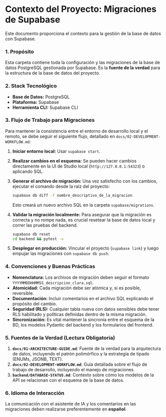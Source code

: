 # Contexto del Proyecto: Migraciones de Supabase

Este documento proporciona el contexto para la gestión de la base de datos con Supabase.

### 1. Propósito
Esta carpeta contiene toda la configuración y las migraciones de la base de datos PostgreSQL gestionada por Supabase. Es la **fuente de la verdad** para la estructura de la base de datos del proyecto.

### 2. Stack Tecnológico
- **Base de Datos:** PostgreSQL
- **Plataforma:** Supabase
- **Herramienta CLI:** Supabase CLI

### 3. Flujo de Trabajo para Migraciones
Para mantener la consistencia entre el entorno de desarrollo local y el remoto, se debe seguir el siguiente flujo, detallado en `docs/02-DEVELOPMENT-WORKFLOW.md`:

1.  **Iniciar entorno local:** Usar `supabase start`.
2.  **Realizar cambios en el esquema:** Se pueden hacer cambios directamente en la UI de Studio local (`http://127.0.0.1:54323`) o aplicando SQL.
3.  **Generar el archivo de migración:** Una vez satisfecho con los cambios, ejecutar el comando desde la raíz del proyecto:
    ```bash
    supabase db diff -f nombre_descriptivo_de_la_migracion
    ```
    Esto creará un nuevo archivo SQL en la carpeta `supabase/migrations`.

4.  **Validar la migración localmente:** Para asegurar que la migración es correcta y no rompe nada, es crucial resetear la base de datos local y correr las pruebas del backend.
    ```bash
    supabase db reset
    cd backend && pytest -v
    ```
5.  **Desplegar en producción:** Vincular el proyecto (`supabase link`) y luego empujar las migraciones con `supabase db push`.

### 4. Convenciones y Buenas Prácticas
- **Nomenclatura:** Los archivos de migración deben seguir el formato `YYYYMMDDHHMMSS_descripcion_clara.sql`.
- **Atomicidad:** Cada migración debe ser atómica y, si es posible, reversible.
- **Documentación:** Incluir comentarios en el archivo SQL explicando el propósito del cambio.
- **Seguridad (RLS):** Cualquier tabla nueva con datos sensibles debe tener RLS habilitado y políticas definidas dentro de la misma migración.
- **Sincronización:** Es vital mantener la sincronía entre el esquema de la BD, los modelos Pydantic del backend y los formularios del frontend.

### 5. Fuentes de la Verdad (Lectura Obligatoria)
1.  **`docs/01-ARCHITECTURE-GUIDE.md`**: Fuente de la verdad para la arquitectura de datos, incluyendo el patrón polimórfico y la estrategia de tipado (ENUMs, JSONB, TEXT).
2.  **`docs/02-DEVELOPMENT-WORKFLOW.md`**: Guía detallada sobre el flujo de trabajo de desarrollo, incluyendo el manejo de migraciones.
3.  **`backend/DATABASE-STATUS.md`**: Contexto sobre cómo los modelos de la API se relacionan con el esquema de la base de datos.

### 6. Idioma de Interacción
La comunicación con el asistente de IA y los comentarios en las migraciones deben realizarse preferentemente en **español**.